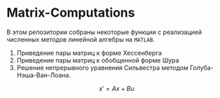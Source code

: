 # Matrix-Computations
В этом репозитории собраны некоторые функции с реализацией численных методов линейной алгебры на `MATLAB`.
1. Приведение пары матриц к форме Хессенберга
3. Приведение пары матриц к обобщенной форме Шура
4. Решение непрерывного уравнения Сильвестра методом Голуба-Нэша-Ван-Лоана.
```math
x'=Ax+Bu
```
